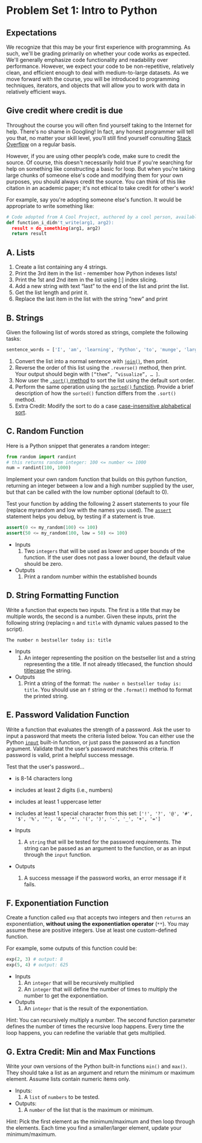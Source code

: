 
# Problem Set 1: Intro to Python

## Expectations

We recognize that this may be your first experience with programming. As such, we'll be grading primarily on whether your code works as expected. We'll generally emphasize code functionality and readability over performance. However, we expect your code to be non-repetitive, relatively clean, and efficient enough to deal with medium-to-large datasets. As we move forward with the course, you will be introduced to programming techniques, iterators, and objects that will allow you to work with data in relatively efficient ways.

## Give credit where credit is due

Throughout the course you will often find yourself taking to the Internet for help. There's no shame in Googling! In fact, any honest programmer will tell you that, no matter your skill level, you'll still find yourself consulting [Stack Overflow]( http://stackoverflow.com/) on a regular basis.

However, if you are using other people’s code, make sure to credit the source. Of course, this doesn't necessarily hold true if you're searching for help on something like constructing a basic for loop. But when you're taking large chunks of someone else's code and modifying them for your own purposes, you should always credit the source. You can think of this like citation in an academic paper; it's not ethical to take credit for other's work!

For example, say you're adopting someone else's function. It would be appropriate to write something like:

```python
# Code adopted from A Cool Project, authored by a cool person, available at https://github.com/coolprogrammer/a-cool-project
def function_i_didn't_write(arg1, arg2):
  result = do_something(arg1, arg2)
  return result
```

## A. Lists

1. Create a list containing any 4 strings.
2. Print the 3rd item in the list - remember how Python indexes lists!
3. Print the 1st and 2nd item in the list using [:] index slicing.
4. Add a new string with text “last” to the end of the list and print the list.
5. Get the list length and print it.
6. Replace the last item in the list with the string “new” and print

## B. Strings

Given the following list of words stored as strings, complete the following tasks:

```python
sentence_words = ['I', 'am', 'learning', 'Python', 'to', 'munge', 'large', 'datasets', 'and', 'visualize', 'them']
```
1. Convert the list into a normal sentence with [`join()`](https://docs.python.org/3/library/stdtypes.html#str.join), then print.
2. Reverse the order of this list using the `.reverse()` method, then print. Your output should begin with `[“them”, ”visualize”, … ]`.
3. Now user the [`.sort()` method](https://docs.python.org/3.3/howto/sorting.html) to sort the list using the default sort order.
4. Perform the same operation using the [`sorted()` function](https://docs.python.org/3.3/howto/sorting.html). Provide a brief description of how the `sorted()` function differs from the `.sort()` method.
5. Extra Credit: Modify the sort to do a case [case-insensitive alphabetical sort](http://matthiaseisen.com/pp/patterns/p0005/).

## C. Random Function

Here is a Python snippet that generates a random integer:

```python
from random import randint
# this returns random integer: 100 <= number <= 1000
num = randint(100, 1000)
```

Implement your own random function that builds on this python function, returning an integer between a low and a high number supplied by the user, but that can be called with the low number optional (default to 0).

Test your function by adding the following 2 assert statements to your file (replace myrandom and low with the names you used). The [`assert`](https://docs.python.org/3/reference/simple_stmts.html#assert) statement helps you debug, by testing if a statement is true.

```python
assert(0 <= my_random(100) <= 100)
assert(50 <= my_random(100, low = 50) <= 100)
```

+ Inputs
  1. Two `integers` that will be used as lower and upper bounds of the function. If the user does not pass a lower bound, the default value should be zero.
+ Outputs
  1. Print a random number within the established bounds


## D. String Formatting Function

Write a function that expects two inputs. The first is a title that may be multiple words, the second is a number. Given these inputs, print the following string (replacing `n` and `title` with dynamic values passed to the script).

`The number n bestseller today is: title`

+ Inputs
  1. An integer representing the position on the bestseller list and a string representing the a title. If not already titlecased, the function should [titlecase](https://docs.python.org/3.5/library/stdtypes.html?highlight=title#str.title) the string.
+ Outputs
  1. Print a string of the format: `The number n bestseller today is: title`. You should use an `f` string or the `.format()` method to format the printed string.


## E. Password Validation Function

Write a function that evaluates the strength of a password. Ask the user to input a password that meets the criteria listed below. You can either use the Python [`input`](https://docs.python.org/3/library/functions.html#input) built-in function, or just pass the password as a function argument. Validate that the user’s password matches this criteria. If password is valid, print a helpful success message.

Test that the user's password...

+ is 8-14 characters long
+ includes at least 2 digits (i.e., numbers)
+ includes at least 1 uppercase letter
+ includes at least 1 special character from this set: `['!', '?', '@', '#', '$', '%', '^', '&', '*', '(', ')', '-', '_', '+', '=']`

+ Inputs
  1. A `string` that will be tested for the password requirements. The string can be passed as an argument to the function, or as an input through the `input` function.
+ Outputs
  1. A success message if the password works, an error message if it fails.

## F. Exponentiation Function

Create a function called `exp` that accepts two integers and then `return`s an exponentiation, **without using the exponentiation operator** (`**`). You may assume these are positive integers. Use at least one custom-defined function.

For example, some outputs of this function could be:

```python
exp(2, 3) # output: 8
exp(5, 4) # output: 625
```

+ Inputs
  1. An `integer` that will be recursively multiplied
  2. An `integer` that will define the number of times to multiply the number to get the exponentiation.
+ Outputs
  1. An `integer` that is the result of the exponentiation.

Hint: You can recursively multiply a number. The second function parameter defines the number of times the recursive loop happens. Every time the loop happens, you can redefine the variable that gets multiplied.

## G. Extra Credit: Min and Max Functions

Write your own versions of the Python built-in functions `min()` and `max()`. They should take a list as an argument and return the minimum or maximum element. Assume lists contain numeric items only.

+ Inputs:
  1. A `list` of `numbers` to be tested.
+ Outputs:
  1. A `number` of the list that is the maximum or minimum.

Hint: Pick the first element as the minimum/maximum and then loop through the elements. Each time you find a smaller/larger element, update your minimum/maximum.
